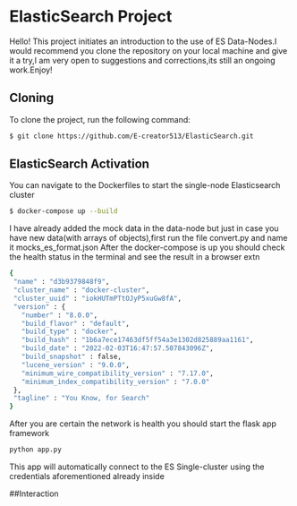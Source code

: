 # ElasticSearch Project

Hello! This project initiates an introduction to the use of ES Data-Nodes.I would recommend you clone the repository on your local machine and give it a try,I am very open to suggestions and corrections,its still an ongoing work.Enjoy!

## Cloning

To clone the project, run the following command:

```bash
$ git clone https://github.com/E-creator513/ElasticSearch.git
```
##  ElasticSearch Activation

You can navigate to the Dockerfiles to start the single-node Elasticsearch cluster

```bash
$ docker-compose up --build
```

I have already added the mock data in the data-node but just in case you have new data(with arrays of objects),first run the file convert.py and name it mocks_es_format.json
After the docker-compose is up you should check the health status in the terminal and see the result in a browser extn

 ```bash
{
  "name" : "d3b9379848f9",
  "cluster_name" : "docker-cluster",
  "cluster_uuid" : "iokHUTmPTtOJyP5xuGw8fA",
  "version" : {
    "number" : "8.0.0",
    "build_flavor" : "default",
    "build_type" : "docker",
    "build_hash" : "1b6a7ece17463df5ff54a3e1302d825889aa1161",
    "build_date" : "2022-02-03T16:47:57.507843096Z",
    "build_snapshot" : false,
    "lucene_version" : "9.0.0",
    "minimum_wire_compatibility_version" : "7.17.0",
    "minimum_index_compatibility_version" : "7.0.0"
  },
  "tagline" : "You Know, for Search"
}
```
After you are certain the network is health you should start the flask app framework 

 ```bash
python app.py
```
This app will automatically connect to the ES Single-cluster using the credentials aforementioned already inside 

##Interaction

